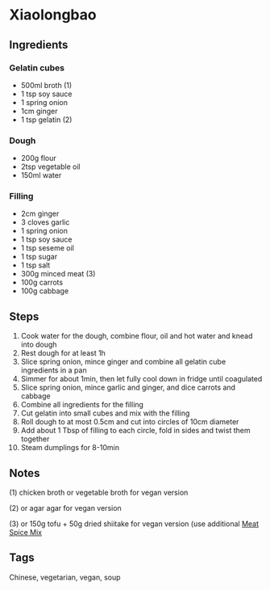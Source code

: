 # Xiaolongbao

## Ingredients

### Gelatin cubes

* 500ml broth (1)
* 1 tsp soy sauce
* 1 spring onion
* 1cm ginger
* 1 tsp gelatin (2) 

### Dough

* 200g flour 
* 2tsp vegetable oil
* 150ml water

### Filling

* 2cm ginger
* 3 cloves garlic
* 1 spring onion
* 1 tsp soy sauce 
* 1 tsp seseme oil 
* 1 tsp sugar 
* 1 tsp salt 
* 300g minced meat (3)
* 100g carrots
* 100g cabbage

## Steps

1. Cook water for the dough, combine flour, oil and hot water and knead into dough
2. Rest dough for at least 1h
3. Slice spring onion, mince ginger and combine all gelatin cube ingredients in a pan
4. Simmer for about 1min, then let fully cool down in fridge until coagulated
5. Slice spring onion,  mince garlic and ginger, and dice carrots and cabbage
6. Combine all ingredients for the filling
7. Cut gelatin into small cubes and mix with the filling
8. Roll dough to at most 0.5cm and cut into circles of 10cm diameter
9. Add about 1 Tbsp of filling to each circle, fold in sides and twist them together
10. Steam dumplings for 8-10min

## Notes

(1) chicken broth or vegetable broth for vegan version

(2) or agar agar for vegan version

(3) or 150g tofu + 50g dried shiitake for vegan version (use additional [Meat Spice Mix](MeatSpiceMix.html)

## Tags
Chinese, vegetarian, vegan, soup
